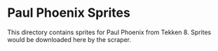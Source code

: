 # Paul Phoenix Sprites

This directory contains sprites for Paul Phoenix from Tekken 8.
Sprites would be downloaded here by the scraper.
